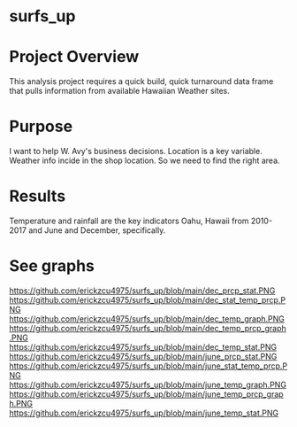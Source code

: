 # surfs_up

# Project Overview
This analysis project requires a quick build, quick turnaround data frame that pulls information from available Hawaiian Weather sites.  

# Purpose  
I want to help W. Avy's business decisions.
Location is a key variable. Weather info incide in the shop location. So we need to find the right area.

# Results
Temperature and rainfall are the key indicators
Oahu, Hawaii from 2010-2017 and June and December, specifically. 

# See graphs 
https://github.com/erickzcu4975/surfs_up/blob/main/dec_prcp_stat.PNG
https://github.com/erickzcu4975/surfs_up/blob/main/dec_stat_temp_prcp.PNG
https://github.com/erickzcu4975/surfs_up/blob/main/dec_temp_graph.PNG
https://github.com/erickzcu4975/surfs_up/blob/main/dec_temp_prcp_graph.PNG
https://github.com/erickzcu4975/surfs_up/blob/main/dec_temp_stat.PNG
https://github.com/erickzcu4975/surfs_up/blob/main/june_prcp_stat.PNG
https://github.com/erickzcu4975/surfs_up/blob/main/june_stat_temp_prcp.PNG
https://github.com/erickzcu4975/surfs_up/blob/main/june_temp_graph.PNG
https://github.com/erickzcu4975/surfs_up/blob/main/june_temp_prcp_graph.PNG
https://github.com/erickzcu4975/surfs_up/blob/main/june_temp_stat.PNG
